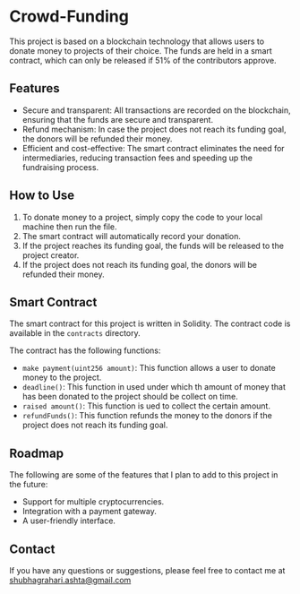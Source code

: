 # Crowd-Funding

This project is based on a blockchain technology that allows users to donate money to projects of their choice. The funds are held in a smart contract, which can only be released if 51% of the contributors approve.

## Features

* Secure and transparent: All transactions are recorded on the blockchain, ensuring that the funds are secure and transparent.
* Refund mechanism: In case the project does not reach its funding goal, the donors will be refunded their money.
* Efficient and cost-effective: The smart contract eliminates the need for intermediaries, reducing transaction fees and speeding up the fundraising process.

## How to Use

1. To donate money to a project, simply copy the code to your local machine then run the file.
2. The smart contract will automatically record your donation.
3. If the project reaches its funding goal, the funds will be released to the project creator.
4. If the project does not reach its funding goal, the donors will be refunded their money.

## Smart Contract

The smart contract for this project is written in Solidity. The contract code is available in the `contracts` directory.

The contract has the following functions:

* `make payment(uint256 amount)`: This function allows a user to donate money to the project.
* `deadline()`: This function in used under which th amount of money that has been donated to the project should be collect on time.
* `raised amount()`: This function is ued to collect the certain amount.
* `refundFunds()`: This function refunds the money to the donors if the project does not reach its funding goal.

## Roadmap

The following are some of the features that I plan to add to this project in the future:

* Support for multiple cryptocurrencies.
* Integration with a payment gateway.
* A user-friendly interface.

## Contact

If you have any questions or suggestions, please feel free to contact me at shubhagrahari.ashta@gmail.com
